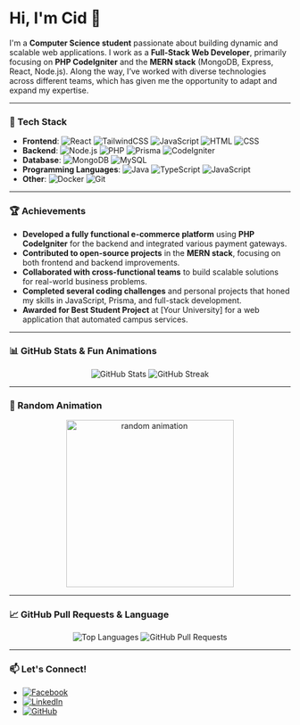 # Hi, I'm Cid 👋

I'm a **Computer Science student** passionate about building dynamic and scalable web applications. I work as a **Full-Stack Web Developer**, primarily focusing on **PHP CodeIgniter** and the **MERN stack** (MongoDB, Express, React, Node.js). Along the way, I’ve worked with diverse technologies across different teams, which has given me the opportunity to adapt and expand my expertise.

---

### 🔧 Tech Stack
- **Frontend**: ![React](https://img.shields.io/badge/-React-61DAFB?logo=react&logoColor=white&style=flat) ![TailwindCSS](https://img.shields.io/badge/-TailwindCSS-38B2AC?logo=tailwindcss&logoColor=white&style=flat) ![JavaScript](https://img.shields.io/badge/-JavaScript-F7DF1E?logo=javascript&logoColor=white&style=flat) ![HTML](https://img.shields.io/badge/-HTML-E34F26?logo=html5&logoColor=white&style=flat) ![CSS](https://img.shields.io/badge/-CSS-1572B6?logo=css3&logoColor=white&style=flat)
- **Backend**: ![Node.js](https://img.shields.io/badge/-Node.js-339933?logo=node.js&logoColor=white&style=flat) ![PHP](https://img.shields.io/badge/-PHP-777BB4?logo=php&logoColor=white&style=flat) ![Prisma](https://img.shields.io/badge/-Prisma-2D3748?logo=prisma&logoColor=white&style=flat) ![CodeIgniter](https://img.shields.io/badge/-CodeIgniter-EF4223?logo=codeigniter&logoColor=white&style=flat)
- **Database**: ![MongoDB](https://img.shields.io/badge/-MongoDB-47A248?logo=mongodb&logoColor=white&style=flat) ![MySQL](https://img.shields.io/badge/-MySQL-4479A1?logo=mysql&logoColor=white&style=flat)
- **Programming Languages**: ![Java](https://img.shields.io/badge/-Java-007396?logo=java&logoColor=white&style=flat) ![TypeScript](https://img.shields.io/badge/-TypeScript-007ACC?logo=typescript&logoColor=white&style=flat) ![JavaScript](https://img.shields.io/badge/-JavaScript-F7DF1E?logo=javascript&logoColor=white&style=flat)
- **Other**: ![Docker](https://img.shields.io/badge/-Docker-2496ED?logo=docker&logoColor=white&style=flat) ![Git](https://img.shields.io/badge/-Git-F05032?logo=git&logoColor=white&style=flat)

---

### 🏆 Achievements
- **Developed a fully functional e-commerce platform** using **PHP CodeIgniter** for the backend and integrated various payment gateways.
- **Contributed to open-source projects** in the **MERN stack**, focusing on both frontend and backend improvements.
- **Collaborated with cross-functional teams** to build scalable solutions for real-world business problems.
- **Completed several coding challenges** and personal projects that honed my skills in JavaScript, Prisma, and full-stack development.
- **Awarded for Best Student Project** at [Your University] for a web application that automated campus services.

---

### 📊 GitHub Stats & Fun Animations

<p align="center">
  <img src="https://github-readme-stats.vercel.app/api?username=SidLD&show_icons=true&theme=radical" alt="GitHub Stats" />
  <img src="https://github-readme-streak-stats.herokuapp.com/?user=SidLD&theme=radical" alt="GitHub Streak" />
</p>

---

### 🚀 Random Animation
<p align="center">
  <img src="https://media.giphy.com/media/LmNwrBhejkK9EFP504/giphy.gif" width="300" alt="random animation">
</p>

---

### 📈 GitHub Pull Requests & Language
<p align="center">
  <img src="https://github-readme-stats.vercel.app/api/top-langs/?username=SidLD&layout=compact&theme=radical" alt="Top Languages" />
  <img src="https://github-readme-stats.vercel.app/api/pin/?username=SidLD&repo=your-repo-name&theme=radical" alt="GitHub Pull Requests">
</p>

---

### 📫 Let's Connect!
- [![Facebook](https://img.shields.io/badge/Facebook-%231877F2.svg?style=flat&logo=facebook&logoColor=white)](https://www.facebook.com/cid.libril.9/)
- [![LinkedIn](https://img.shields.io/badge/LinkedIn-%230A66C2.svg?style=flat&logo=linkedin&logoColor=white)](https://www.linkedin.com/in/cid-l-7b9065116/)
- [![GitHub](https://img.shields.io/badge/GitHub-%23181717.svg?style=flat&logo=github&logoColor=white)](https://github.com/SidLD/)

